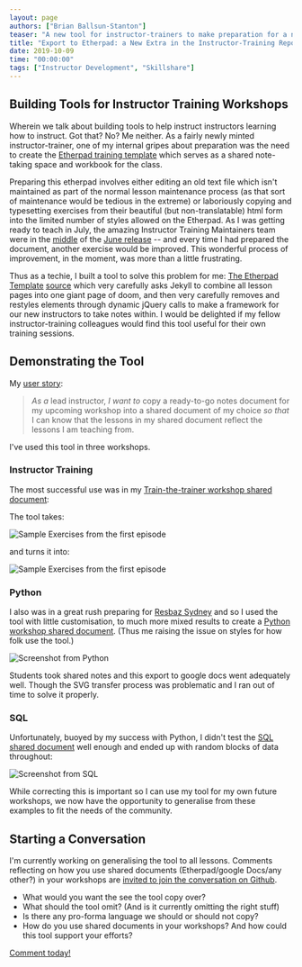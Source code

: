 ```yaml
---
layout: page
authors: ["Brian Ballsun-Stanton"]
teaser: "A new tool for instructor-trainers to make preparation for a new workshop easier."
title: "Export to Etherpad: a New Extra in the Instructor-Training Repository"
date: 2019-10-09
time: "00:00:00"
tags: ["Instructor Development", "Skillshare"]
---
```


## Building Tools for Instructor Training Workshops

Wherein we talk about building tools to help instruct instructors learning how to instruct. Got that? No? Me neither. As a fairly newly minted instructor-trainer, one of my internal gripes about preparation was the need to create the [Etherpad training template](https://pad.carpentries.org/2019-07-18-ttt-macquarie) which serves as a shared note-taking space and workbook for the class.

Preparing this etherpad involves either editing an old text file which isn't maintained as part of the normal lesson maintenance process (as that sort of maintenance would be tedious in the extreme) or laboriously copying and typesetting exercises from their beautiful (but non-translatable) html form into the limited number of styles allowed on the Etherpad. As I was getting ready to teach in July, the amazing Instructor Training Maintainers team were in the [middle](https://github.com/carpentries/instructor-training/commits/gh-pages?after=7e73f8eff63af558b922b6848d36b469f925e981+69) of the [June release](https://carpentries.org/blog/2019/07/lesson-release/) -- and every time I had prepared the document, another exercise would be improved. This wonderful process of improvement, in the moment, was more than a little frustrating.

Thus as a techie, I built a tool to solve this problem for me: [The Etherpad Template](https://carpentries.github.io/instructor-training/etherpad/index.html) [source](https://github.com/carpentries/instructor-training/blob/gh-pages/_extras/etherpad.md) which very carefully asks Jekyll to combine all lesson pages into one giant page of doom, and then very carefully removes and restyles elements through dynamic jQuery calls to make a framework for our new instructors to take notes within. I would be delighted if my fellow instructor-training colleagues would find this tool useful for their own training sessions. 

## Demonstrating the Tool

My [user story](https://medium.com/@systango/minimum-viable-product-development-define-user-stories-4d9b2d90c6a6):

> *As a* lead instructor, *I want to* copy a ready-to-go notes document for my upcoming workshop into a shared document of my choice *so that* I can know that the lessons in my shared document reflect the lessons I am teaching from.

I've used this tool in three workshops.

### Instructor Training

The most successful use was in my [Train-the-trainer workshop shared document](https://pad.carpentries.org/2019-07-18-ttt-macquarie):

The tool takes:

![Sample Exercises from the first episode](/blog/2019/10/Etherpad-Exporter/before.png)

and turns it into:

![Sample Exercises from the first episode](/blog/2019/10/Etherpad-Exporter/after.png)

### Python

I also was in a great rush preparing for [Resbaz Sydney](https://resbaz.github.io/resbaz2019/sydney/) and so I used the tool with little customisation, to much more mixed results to create a [Python workshop shared document](https://docs.google.com/document/d/1f7lfzYyGOkrTyCI1_mO7mRrMaxpnYesQtW2rqi7YRBs/edit#heading=h.lr4ry150cyjy). (Thus me raising the issue on styles for how folk use the tool.)



![Screenshot from Python](/blog/2019/10/Etherpad-Exporter/python.png)

Students took shared notes and this export to google docs went adequately well. Though the SVG transfer process was problematic and I ran out of time to solve it properly.

### SQL

Unfortunately, buoyed by my success with Python, I didn't test the [SQL shared document](https://docs.google.com/document/d/1wlwZ87CsoyXeN8gKpfxYaD67AvJi3-7WtVo1FZM_1No/edit) well enough and ended up with random blocks of data throughout:

![Screenshot from SQL](/blog/2019/10/Etherpad-Exporter/sql.png)

While correcting this is important so I can use my tool for my own future workshops, we now have the opportunity to generalise from these examples to fit the needs of the community.

## Starting a Conversation

I'm currently working on generalising the tool to all lessons. Comments reflecting on how you use shared documents (Etherpad/google Docs/any other?) in your workshops are [invited to join the conversation on Github](https://github.com/carpentries/styles/issues/432).

* What would you want the see the tool copy over?
* What should the tool omit? (And is it currently omitting the right stuff)
* Is there any pro-forma language we should or should not copy?
* How do you use shared documents in your workshops? And how could this tool support your efforts?

[Comment today!](https://github.com/carpentries/styles/issues/432)
